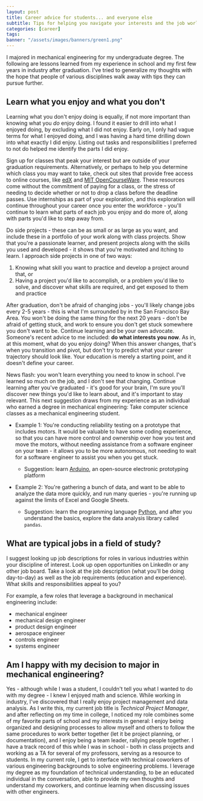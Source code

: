 ```yaml
---
layout: post
title: Career advice for students... and everyone else
subtitle: Tips for helping you navigate your interests and the job world
categories: [career]
tags: 
banner: "/assets/images/banners/green1.png"
---
```


I majored in mechanical engineering for my undergraduate degree. The following are lessons learned from my experience in school and my first few years in industry after graduation. I've tried to generalize my thoughts with the hope that people of various disciplines walk away with tips they can pursue further.

## Learn what you enjoy and what you don't

Learning what you don't enjoy doing is equally, if not more important than knowing what you *do* enjoy doing. I found it easier to drill into what I enjoyed doing, by excluding what I did not enjoy. Early on, I only had vague terms for what I enjoyed doing, and I was having a hard time drilling down into what exactly I did enjoy. Listing out tasks and responsibilities I preferred to not do helped me identify the parts I did enjoy.

Sign up for classes that peak your interest but are outside of your graduation requirements. Alternatively, or perhaps to help you determine which class you may want to take, check out sites that provide free access to online courses, like [edX](https://www.edx.org/) and [MIT OpenCourseWare](https://ocw.mit.edu/index.htm). These resources come without the commitment of paying for a class, or the stress of needing to decide whether or not to drop a class before the deadline passes. Use internships as part of your exploration, and this exploration will continue throughout your career once you enter the workforce - you'll continue to learn what parts of each job you enjoy and do more of, along with parts you'd like to step away from.

Do side projects - these can be as small or as large as you want, and include these in a portfolio of your work along with class projects. Show that you're a passionate learner, and present projects along with the skills you used and developed - it shows that you're motivated and itching to learn. I approach side projects in one of two ways:

1. Knowing what skill you want to practice and develop a project around that, or
2. Having a project you'd like to accomplish, or a problem you'd like to solve, and discover what skills are required, and get exposed to them and practice

After graduation, don't be afraid of changing jobs - you'll likely change jobs every 2-5 years - this is what I'm surrounded by in the San Francisco Bay Area. You won't be doing the same thing for the next 20 years - don't be afraid of getting stuck, and work to ensure you don't get stuck somewhere you don't want to be. Continue learning and be your own advocate. Someone's recent advice to me included: **do what interests you now**. As in, at this moment, what do you enjoy doing? When this answer changes, that's when you transition and pivot, but don't try to predict what your career trajectory should look like. Your education is merely a starting point, and it doesn't define your career.

News flash: you won't learn everything you need to know in school. I've learned so much on the job, and I don't see that changing. Continue learning after you've graduated - it's good for your brain, I'm sure you'll discover new things you'd like to learn about, and it's important to stay relevant. This next suggestion draws from my experience as an individual who earned a degree in mechanical engineering: Take computer science classes as a mechanical engineering student.

* Example 1: You're conducting reliability testing on a prototype that includes motors. It would be valuable to have some coding experience, so that you can have more control and ownership over how you test and move the motors, without needing assistance from a software engineer on your team - it allows you to be more autonomous, not needing to wait for a software engineer to assist you when you get stuck.
  * Suggestion: learn [Arduino](https://www.arduino.cc/), an open-source electronic prototyping platform

* Example 2: You're gathering a bunch of data, and want to be able to analyze the data more quickly, and run many queries - you're running up against the limits of Excel and Google Sheets.
  * Suggestion: learn the programming language [Python](https://www.python.org/), and after you understand the basics, explore the data analysis library called `pandas`.


## What are typical jobs in a field of study?

I suggest looking up job descriptions for roles in various industries within your discipline of interest. Look up open opportunities on LinkedIn or any other job board. Take a look at the job description (what you'll be doing day-to-day) as well as the job requirements (education and experience). What skills and responsibilities appeal to you?

For example, a few roles that leverage a background in mechanical engineering include:
* mechanical engineer
* mechanical design engineer
* product design engineer
* aerospace engineer
* controls engineer
* systems engineer

## Am I happy with my decision to major in mechanical engineering?

Yes - although while I was a student, I couldn't tell you what I wanted to do with my degree - I knew I enjoyed math and science. While working in industry, I've discovered that I really enjoy project management and data analysis. As I write this, my current job title is *Technical Project Manager*, and after reflecting on my time in college, I noticed my role combines some of my favorite parts of school and my interests in general: I enjoy being organized and designing processes to allow myself and others to follow the same procedures to work better together (let it be project planning, or documentation), and I enjoy being a team leader, rallying people together. I have a track record of this while I was in school - both in class projects and working as a TA for several of my professors, serving as a resource to students. In my current role, I get to interface with technical coworkers of various engineering backgrounds to solve engineering problems. I leverage my degree as my foundation of technical understanding, to be an educated individual in the conversation, able to provide my own thoughts and understand my coworkers, and continue learning when discussing issues with other engineers.